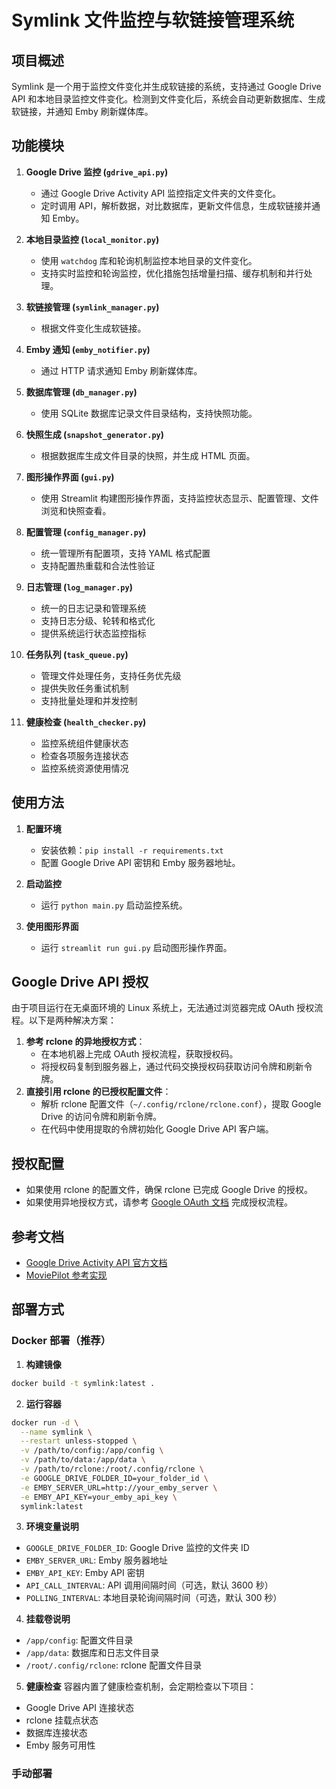 # Symlink 文件监控与软链接管理系统

## 项目概述
Symlink 是一个用于监控文件变化并生成软链接的系统，支持通过 Google Drive API 和本地目录监控文件变化。检测到文件变化后，系统会自动更新数据库、生成软链接，并通知 Emby 刷新媒体库。

## 功能模块
1. **Google Drive 监控 (`gdrive_api.py`)**  
   - 通过 Google Drive Activity API 监控指定文件夹的文件变化。
   - 定时调用 API，解析数据，对比数据库，更新文件信息，生成软链接并通知 Emby。

2. **本地目录监控 (`local_monitor.py`)**  
   - 使用 `watchdog` 库和轮询机制监控本地目录的文件变化。
   - 支持实时监控和轮询监控，优化措施包括增量扫描、缓存机制和并行处理。

3. **软链接管理 (`symlink_manager.py`)**  
   - 根据文件变化生成软链接。

4. **Emby 通知 (`emby_notifier.py`)**  
   - 通过 HTTP 请求通知 Emby 刷新媒体库。

5. **数据库管理 (`db_manager.py`)**  
   - 使用 SQLite 数据库记录文件目录结构，支持快照功能。

6. **快照生成 (`snapshot_generator.py`)**  
   - 根据数据库生成文件目录的快照，并生成 HTML 页面。

7. **图形操作界面 (`gui.py`)**  
   - 使用 Streamlit 构建图形操作界面，支持监控状态显示、配置管理、文件浏览和快照查看。

8. **配置管理 (`config_manager.py`)**
   - 统一管理所有配置项，支持 YAML 格式配置
   - 支持配置热重载和合法性验证

9. **日志管理 (`log_manager.py`)**
   - 统一的日志记录和管理系统
   - 支持日志分级、轮转和格式化
   - 提供系统运行状态监控指标

10. **任务队列 (`task_queue.py`)**
    - 管理文件处理任务，支持任务优先级
    - 提供失败任务重试机制
    - 支持批量处理和并发控制

11. **健康检查 (`health_checker.py`)**
    - 监控系统组件健康状态
    - 检查各项服务连接状态
    - 监控系统资源使用情况


## 使用方法
1. **配置环境**  
   - 安装依赖：`pip install -r requirements.txt`  
   - 配置 Google Drive API 密钥和 Emby 服务器地址。

2. **启动监控**  
   - 运行 `python main.py` 启动监控系统。

3. **使用图形界面**  
   - 运行 `streamlit run gui.py` 启动图形操作界面。

## Google Drive API 授权
由于项目运行在无桌面环境的 Linux 系统上，无法通过浏览器完成 OAuth 授权流程。以下是两种解决方案：
1. **参考 rclone 的异地授权方式**：
   - 在本地机器上完成 OAuth 授权流程，获取授权码。
   - 将授权码复制到服务器上，通过代码交换授权码获取访问令牌和刷新令牌。
2. **直接引用 rclone 的已授权配置文件**：
   - 解析 rclone 配置文件（`~/.config/rclone/rclone.conf`），提取 Google Drive 的访问令牌和刷新令牌。
   - 在代码中使用提取的令牌初始化 Google Drive API 客户端。

## 授权配置
- 如果使用 rclone 的配置文件，确保 rclone 已完成 Google Drive 的授权。
- 如果使用异地授权方式，请参考 [Google OAuth 文档](https://developers.google.com/identity/protocols/oauth2) 完成授权流程。

## 参考文档
- [Google Drive Activity API 官方文档](https://developers.google.cn/drive/activity/v2?hl=zh-cn)
- [MoviePilot 参考实现](https://github.com/jxxghp/MoviePilot)

## 部署方式

### Docker 部署（推荐）
1. **构建镜像**
```bash
docker build -t symlink:latest .
```

2. **运行容器**
```bash
docker run -d \
  --name symlink \
  --restart unless-stopped \
  -v /path/to/config:/app/config \
  -v /path/to/data:/app/data \
  -v /path/to/rclone:/root/.config/rclone \
  -e GOOGLE_DRIVE_FOLDER_ID=your_folder_id \
  -e EMBY_SERVER_URL=http://your_emby_server \
  -e EMBY_API_KEY=your_emby_api_key \
  symlink:latest
```

3. **环境变量说明**
- `GOOGLE_DRIVE_FOLDER_ID`: Google Drive 监控的文件夹 ID
- `EMBY_SERVER_URL`: Emby 服务器地址
- `EMBY_API_KEY`: Emby API 密钥
- `API_CALL_INTERVAL`: API 调用间隔时间（可选，默认 3600 秒）
- `POLLING_INTERVAL`: 本地目录轮询间隔时间（可选，默认 300 秒）

4. **挂载卷说明**
- `/app/config`: 配置文件目录
- `/app/data`: 数据库和日志文件目录
- `/root/.config/rclone`: rclone 配置文件目录

5. **健康检查**
容器内置了健康检查机制，会定期检查以下项目：
- Google Drive API 连接状态
- rclone 挂载点状态
- 数据库连接状态
- Emby 服务可用性

### 手动部署